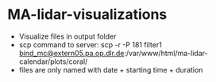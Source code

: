 # MA-lidar-visualizations

- Visualize files in output folder
- scp command to server: scp -r -P 181 filter1 bind_mc@extern05.pa.op.dlr.de:/var/www/html/ma-lidar-calendar/plots/coral/
- files are only named with date + starting time + duration